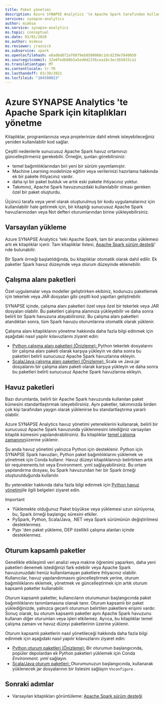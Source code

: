 ```yaml
---
title: Paket yönetimi
description: Azure SYNAPSE Analytics 'te Apache Spark tarafından kullanılan kitaplıkları ekleme ve yönetme hakkında bilgi edinin.
services: synapse-analytics
author: midesa
ms.service: synapse-analytics
ms.topic: conceptual
ms.date: 03/01/2020
ms.author: midesa
ms.reviewer: jrasnick
ms.subservice: spark
ms.openlocfilehash: e8ad6d072af6979eb8509068c1dcd239e7840950
ms.sourcegitcommit: 32e0fedb80b5a5ed0d2336cea18c3ec3b5015ca1
ms.translationtype: MT
ms.contentlocale: tr-TR
ms.lasthandoff: 03/30/2021
ms.locfileid: "104598023"
---
```

# <a name="manage-libraries-for-apache-spark-in-azure-synapse-analytics"></a>Azure SYNAPSE Analytics 'te Apache Spark için kitaplıkları yönetme
Kitaplıklar, programlarınıza veya projelerinize dahil etmek isteyebileceğiniz yeniden kullanılabilir kod sağlar. 

Çeşitli nedenlerle sunucusuz Apache Spark havuz ortamınızı güncelleştirmeniz gerekebilir. Örneğin, şunları görebilirsiniz:
- temel bağımlılıklarından biri yeni bir sürüm yayımlamıştır.
- Machine Learning modelinize eğitim veya verilerinizi hazırlama hakkında ek bir pakete ihtiyacınız vardır.
- daha iyi bir paket bulduk ve artık eski pakete ihtiyacınız yoktur.
- Takımınız, Apache Spark havuzunuzdaki kullanılabilir olması gereken özel bir paket oluşturdu.

Üçüncü tarafa veya yerel olarak oluşturulmuş bir kodu uygulamalarınız için kullanılabilir hale getirmek için, bir kitaplığı sunucusuz Apache Spark havuzlarınızdan veya Not defteri oturumlarından birine yükleyebilirsiniz.
  
## <a name="default-installation"></a>Varsayılan yükleme
Azure SYNAPSE Analytics 'teki Apache Spark, tam bir anacondas yüklemesi artı ek kitaplıklar içerir. Tam kitaplıklar listesi, [Apache Spark sürüm desteği](apache-spark-version-support.md)' nde bulunabilir. 

Bir Spark örneği başlatıldığında, bu kitaplıklar otomatik olarak dahil edilir. Ek paketler Spark havuz düzeyinde veya oturum düzeyinde eklenebilir.

## <a name="workspace-packages"></a>Çalışma alanı paketleri
Özel uygulamalar veya modeller geliştirirken ekibiniz, kodunuzu paketlemek için tekerlek veya JAR dosyaları gibi çeşitli kod yapıtları geliştirebilir. 

SYNAPSE içinde, çalışma alanı paketleri özel veya özel bir tekerlek veya JAR dosyaları olabilir. Bu paketleri çalışma alanınıza yükleyebilir ve daha sonra belirli bir Spark havuzuna atayabilirsiniz. Bu çalışma alanı paketleri atandıktan sonra, tüm Spark havuzu oturumlarına otomatik olarak yüklenir.

Çalışma alanı kitaplıklarını yönetme hakkında daha fazla bilgi edinmek için aşağıdaki nasıl yapılır kılavuzlarını ziyaret edin:

- [Python çalışma alanı paketleri (Önizleme): ](./apache-spark-manage-python-packages.md#install-wheel-files) Python tekerlek dosyalarını bir çalışma alanı paketi olarak karşıya yükleyin ve daha sonra bu paketleri belirli sunucusuz Apache Spark havuzlarına ekleyin.
- [Scala/Java çalışma alanı paketleri (Önizleme): ](./apache-spark-manage-scala-packages.md#workspace-packages) Scala ve Java jar dosyalarını bir çalışma alanı paketi olarak karşıya yükleyin ve daha sonra bu paketleri belirli sunucusuz Apache Spark havuzlarına ekleyin.

## <a name="pool-packages"></a>Havuz paketleri
Bazı durumlarda, belirli bir Apache Spark havuzunda kullanılan paket kümesini standartlaştırmak isteyebilirsiniz. Aynı paketler, takımınızda birden çok kişi tarafından yaygın olarak yüklenirse bu standartlaştırma yararlı olabilir. 

Azure SYNAPSE Analytics havuz yönetimi yeteneklerini kullanarak, belirli bir sunucusuz Apache Spark havuzunda yüklenmesini istediğiniz varsayılan kitaplık kümesini yapılandırabilirsiniz. Bu kitaplıklar [temel çalışma zamanının](./apache-spark-version-support.md)üzerine yüklenir. 

Şu anda havuz yönetimi yalnızca Python için desteklenir. Python için SYNAPSE Spark havuzları, Python paket bağımlılıklarını yüklemek ve yönetmek için Conda kullanır. Havuz düzeyi kitaplıklarınızı belirtirken artık bir requirements.txt veya Environment. yıml sağlayabilirsiniz. Bu ortam yapılandırma dosyası, bu Spark havuzundan her bir Spark örneği oluşturulduğunda kullanılır. 

Bu yetenekler hakkında daha fazla bilgi edinmek için [Python havuz yönetimi](./apache-spark-manage-python-packages.md#pool-libraries)ile ilgili belgeleri ziyaret edin.

> [!IMPORTANT]
> - Yüklemekte olduğunuz Paket büyükse veya yüklemesi uzun sürüyorsa, bu, Spark örneği başlangıç süresini etkiler.
> - PySpark, Python, Scala/Java, .NET veya Spark sürümünün değiştirilmesi desteklenmez.
> - Pypı 'den paket yükleme, DEP özellikli çalışma alanları içinde desteklenmez.

## <a name="session-scoped-packages"></a>Oturum kapsamlı paketler
Genellikle etkileşimli veri analizi veya makine öğrenimi yaparken, daha yeni paketleri denemek istediğinizi fark edebilir veya Apache Spark havuzunuzdaki henüz kullanılamayan paketlere ihtiyacınız olabilir. Kullanıcılar, havuz yapılandırmasını güncelleştirmek yerine, oturum bağımlılıklarını eklemek, yönetmek ve güncelleştirmek için artık oturum kapsamlı paketler kullanabilir.

Oturum kapsamlı paketler, kullanıcıların oturumunun başlangıcında paket bağımlılıklarını tanımlamasına olanak tanır. Oturum kapsamlı bir paket yüklediğinizde, yalnızca geçerli oturumun belirtilen paketlere erişimi vardır. Sonuç olarak, bu oturum kapsamlı paketler aynı Apache Spark havuzunu kullanan diğer oturumları veya işleri etkilemez. Ayrıca, bu kitaplıklar temel çalışma zamanı ve havuz düzeyi paketlerinin üzerine yüklenir. 

Oturum kapsamlı paketlerin nasıl yönetileceği hakkında daha fazla bilgi edinmek için aşağıdaki nasıl yapılır kılavuzlarını ziyaret edin:

- [Python oturum paketleri (Önizleme):](./apache-spark-manage-python-packages.md) Bir oturumun başlangıcında, popüler depolardan ek Python paketleri yüklemek için Conda *Environment. yıml* sağlayın. 
- [Scala/Java oturum paketleri: ](./apache-spark-manage-scala-packages.md) Oturumunuzun başlangıcında, kullanarak yüklenecek jar dosyalarının bir listesini sağlayın `%%configure` .

## <a name="next-steps"></a>Sonraki adımlar
- Varsayılan kitaplıkları görüntüleme: [Apache Spark sürüm desteği](apache-spark-version-support.md)
